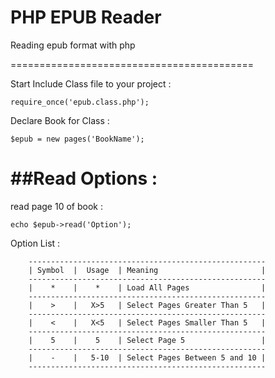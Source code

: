 PHP EPUB Reader
===============

Reading epub format with php

==========================================

Start Include Class file to your project :

    require_once('epub.class.php');


Declare Book for Class :

    $epub = new pages('BookName');
    
##Read Options :
================

read page 10 of book :

    echo $epub->read('Option');
    
Option List :

        -----------------------------------------------------
        | Symbol  |  Usage  | Meaning                       |
        -----------------------------------------------------
        |    *    |    *    | Load All Pages                |
        -----------------------------------------------------
        |    >    |   X>5   | Select Pages Greater Than 5   |
        -----------------------------------------------------
        |    <    |   X<5   | Select Pages Smaller Than 5   |
        -----------------------------------------------------
        |    5    |    5    | Select Page 5                 |
        -----------------------------------------------------
        |    -    |   5-10  | Select Pages Between 5 and 10 |
        -----------------------------------------------------


    

